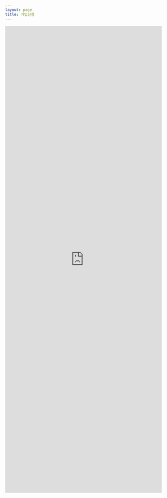 ```yaml
---
layout: page
title: 가입신청
---
```


<iframe src="https://docs.google.com/forms/d/e/1FAIpQLScOvqImIckV_YqOH0Xm7khwifd37Tz71BoagzvXe2V6AykpfQ/viewform?embedded=true" width="100%" height="1500" scrolling="no" frameborder="0" marginheight="0" marginwidth="0">로드 중...</iframe>